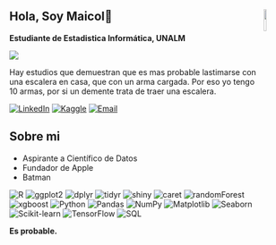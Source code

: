 <!-- README.md -->

<!-- Header Section -->
## <img src="https://www.icegif.com/wp-content/uploads/2023/06/icegif-85.gif" width=10% align=right /> Hola, Soy Maicol👋
**Estudiante de Estadistica Informática, UNALM**
<!-- Imagen -->
<div>
  <img src="https://drawpj.com/wp-content/uploads/2016/05/banner-cp-1.jpg">
</div>

Hay estudios que demuestran que es mas probable lastimarse con una escalera en casa, que con un arma cargada. Por eso yo tengo 10 armas, por si un demente trata de traer una escalera.
<!-- Badges -->
[![LinkedIn](https://img.shields.io/badge/linkedin-%230077B5.svg?style=for-the-badge&logo=linkedin&logoColor=white)](https://www.linkedin.com/in/maicolbg/)
[![Kaggle](https://img.shields.io/badge/Kaggle-035a7d?style=for-the-badge&logo=kaggle&logoColor=white)](https://www.kaggle.com/maicolab)
[![Email](https://img.shields.io/badge/Mail-D14836?style=for-the-badge&logo=gmail&logoColor=white)](mailto:20210824@lamolina.edu.pe)

## Sobre mi
- Aspirante a Científico de Datos
- Fundador de Apple
- Batman

![R](https://img.shields.io/badge/R-276DC3?style=for-the-badge&logo=r&logoColor=white)
![ggplot2](https://img.shields.io/badge/ggplot2-1E77B4?style=for-the-badge&logo=r&logoColor=white)
![dplyr](https://img.shields.io/badge/dplyr-3182BD?style=for-the-badge&logo=r&logoColor=white)
![tidyr](https://img.shields.io/badge/tidyr-2C3E50?style=for-the-badge&logo=r&logoColor=white)
![shiny](https://img.shields.io/badge/shiny-7D4C9E?style=for-the-badge&logo=r&logoColor=white)
![caret](https://img.shields.io/badge/caret-005574?style=for-the-badge&logo=r&logoColor=white)
![randomForest](https://img.shields.io/badge/randomForest-DAA520?style=for-the-badge&logo=r&logoColor=white)
![xgboost](https://img.shields.io/badge/xgboost-FF7F0E?style=for-the-badge&logo=r&logoColor=white)
![Python](https://img.shields.io/badge/Python-FFD43B?style=for-the-badge&logo=python&logoColor=306998)
![Pandas](https://img.shields.io/badge/Pandas-150458?style=for-the-badge&logo=pandas&logoColor=white)
![NumPy](https://img.shields.io/badge/NumPy-013243?style=for-the-badge&logo=numpy&logoColor=white)
![Matplotlib](https://img.shields.io/badge/Matplotlib-005574?style=for-the-badge&logo=matplotlib&logoColor=white)
![Seaborn](https://img.shields.io/badge/Seaborn-3776AB?style=for-the-badge&logo=seaborn&logoColor=white)
![Scikit-learn](https://img.shields.io/badge/Scikit--learn-F7931E?style=for-the-badge&logo=scikit-learn&logoColor=white)
![TensorFlow](https://img.shields.io/badge/TensorFlow-FF6F00?style=for-the-badge&logo=tensorflow&logoColor=white)
![SQL](https://img.shields.io/badge/SQL-4479A1?style=for-the-badge&logo=mysql&logoColor=white)

**Es probable.**
